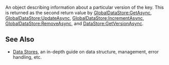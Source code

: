 An object describing information about a particular version of the key. This is returned as the second return value by [GlobalDataStore:GetAsync](https://developer.roblox.com/en-us/api-reference/function/GlobalDataStore/GetAsync), [GlobalDataStore:UpdateAsync](https://developer.roblox.com/en-us/api-reference/function/GlobalDataStore/UpdateAsync), [GlobalDataStore:IncrementAsync](https://developer.roblox.com/en-us/api-reference/function/GlobalDataStore/IncrementAsync), [GlobalDataStore:RemoveAsync](https://developer.roblox.com/en-us/api-reference/function/GlobalDataStore/RemoveAsync), and [DataStore:GetVersionAsync](https://developer.roblox.com/en-us/api-reference/function/DataStore/GetVersionAsync).

See Also
--------

*   [Data Stores](https://developer.roblox.com/en-us/articles/Data-store), an in-depth guide on data structure, management, error handling, etc.